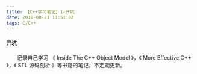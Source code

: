 ```yaml
---
title: 【C++学习笔记】1-开坑
date: 2018-08-21 11:51:02
tags: C/C++
---
```


#### 开坑

&emsp;&emsp;记录自己学习 《 Inside The C++ Object Model 》，《 More Effective C++ 》，《 STL 源码剖析 》等书籍的笔记，不定期更新。